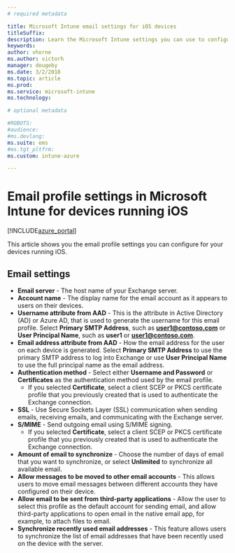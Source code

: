 ```yaml
---
# required metadata

title: Microsoft Intune email settings for iOS devices
titleSuffix:
description: Learn the Microsoft Intune settings you can use to configure email settings on devices running iOS.
keywords:
author: vhorne
ms.author: victorh
manager: dougeby
ms.date: 3/2/2018
ms.topic: article
ms.prod:
ms.service: microsoft-intune
ms.technology:

# optional metadata

#ROBOTS:
#audience:
#ms.devlang:
ms.suite: ems
#ms.tgt_pltfrm:
ms.custom: intune-azure

---
```


# Email profile settings in Microsoft Intune for devices running iOS 

[!INCLUDE[azure_portal](./includes/azure_portal.md)]

This article shows you the email profile settings you can configure for your devices running iOS.

## Email settings

- **Email server** - The host name of your Exchange server.
- **Account name** - The display name for the email account as it appears to users on their devices.
- **Username attribute from AAD** - This is the attribute in Active Directory (AD) or Azure AD, that is used to generate the username for this email profile. Select **Primary SMTP Address**, such as **user1@contoso.com** or **User Principal Name**, such as **user1** or **user1@contoso.com**.
- **Email address attribute from AAD** - How the email address for the user on each device is generated. Select **Primary SMTP Address** to use the primary SMTP address to log into Exchange or use **User Principal Name** to use the full principal name as the email address.
- **Authentication method** - Select either **Username and Password** or **Certificates** as the authentication method used by the email profile.
	- If you selected **Certificate**, select a client SCEP or PKCS certificate profile that you previously created that is used to authenticate the Exchange connection.
- **SSL** - Use Secure Sockets Layer (SSL) communication when sending emails, receiving emails, and communicating with the Exchange server.
- **S/MIME** - Send outgoing email using S/MIME signing.
	- If you selected **Certificate**, select a client SCEP or PKCS certificate profile that you previously created that is used to authenticate the Exchange connection.
- **Amount of email to synchronize** - Choose the number of days of email that you want to synchronize, or select **Unlimited** to synchronize all available email.
- **Allow messages to be moved to other email accounts** - This allows users to move email messages between different accounts they have configured on their device.
- **Allow email to be sent from third-party applications** - Allow the user to select this profile as the default account for sending email, and allow third-party applications to open email in the native email app, for example, to attach files to email.
- **Synchronize recently used email addresses** - This feature allows users to synchronize the list of email addresses that have been recently used on the device with the server.
